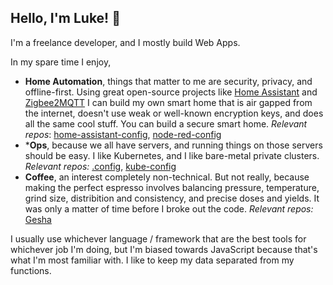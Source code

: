 ## Hello, I'm Luke! 👋

I'm a freelance developer, and I mostly build Web Apps.

In my spare time I enjoy,

- **Home Automation**, things that matter to me are security, privacy, and offline-first. Using great open-source projects like [Home Assistant](https://github.com/home-assistant) and [Zigbee2MQTT](https://github.com/koenkk/zigbee2mqtt) I can build my own smart home that is air gapped from the internet, doesn't use weak or well-known encryption keys, and does all the same cool stuff. You can build a secure smart home. *Relevant repos*: [home-assistant-config](https://github.com/LukeChannings/home-assistant-config), [node-red-config](https://github.com/LukeChannings/node-red-config)
- ***Ops**, because we all have servers, and running things on those servers should be easy. I like Kubernetes, and I like bare-metal private clusters. *Relevant repos:* [.config](https://github.com/LukeChannings/.config), [kube-config](https://github.com/LukeChannings/kube-config)
- **Coffee**, an interest completely non-technical. But not really, because making the perfect espresso involves balancing pressure, temperature, grind size, distribition and consistency, and precise doses and yields. It was only a matter of time before I broke out the code. *Relevant repos:* [Gesha](https://github.com/LukeChannings/gesha)


I usually use whichever language / framework that are the best tools for whichever job I'm doing, but I'm biased towards JavaScript because that's what I'm most familiar with. I like to keep my data separated from my functions.
